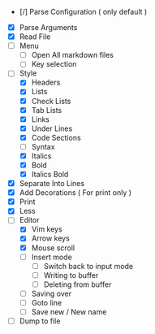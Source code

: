 - [/] Parse Configuration ( only default )
- [x] Parse Arguments
- [x] Read File
- [ ] Menu
  - [ ] Open All markdown files
  - [ ] Key selection
- [ ] Style
    - [x] Headers
    - [x] Lists
    - [x] Check Lists
    - [x] Tab Lists
    - [x] Links
    - [x] Under Lines
    - [x] Code Sections
    - [ ] Syntax
    - [x] Italics
    - [x] Bold
    - [x] Italics Bold
- [x] Separate Into Lines
- [x] Add Decorations ( For print only )
- [x] Print
- [x] Less
- [ ] Editor
  - [x] Vim keys
  - [x] Arrow keys
  - [x] Mouse scroll
  - [ ] Insert mode
    - [ ] Switch back to input mode
    - [ ] Writing to buffer
    - [ ] Deleting from buffer
  - [ ] Saving over
  - [ ] Goto line
  - [ ] Save new / New name
- [ ] Dump to file
